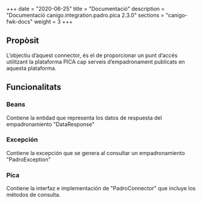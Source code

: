 +++
date        = "2020-06-25"
title       = "Documentació"
description = "Documentació canigo.integration.padro.pica 2.3.0"
sections    = "canigo-fwk-docs"
weight      = 3
+++

## Propòsit

L’objectiu d’aquest connector, és el de proporcionar un punt d’accés utilitzant la plataforma PICA cap serveis d’empadronament publicats en aquesta plataforma.

## Funcionalitats

### Beans

Contiene la entidad que representa los datos de respuesta del empadronamiento "DataResponse"

### Excepción

Contiene la excepción que se genera al consultar un empadronamiento "PadroException"

### Pica

Contiene la interfaz e implementación de "PadroConnector" que incluye los métodos de consulta. 
